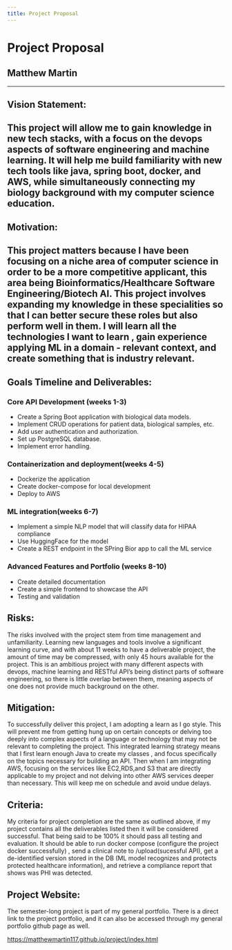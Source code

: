 ```yaml
---
title: Project Proposal
---
```


# Project Proposal
## Matthew Martin
---
## Vision Statement:
This project will allow me to gain knowledge in new tech stacks, with a focus on the devops aspects of software engineering and machine learning. It will help me build familiarity with new tech tools like java, spring boot, docker, and AWS, while simultaneously connecting my biology background with my computer science education.
---
## Motivation: 
This project matters because I have been focusing on a niche area of computer science in order to be a more competitive applicant, this area being Bioinformatics/Healthcare Software Engineering/Biotech AI. This project involves expanding my knowledge in these specialities so that I can better secure these roles but also perform well in them. I will learn all the technologies I want to learn , gain experience applying ML in a domain - relevant context, and create something that is industry relevant. 
---
## Goals Timeline and Deliverables:

### Core API Development (weeks 1-3)
- Create a Spring Boot application with biological data models. 
- Implement CRUD operations for patient data, biological samples, etc. 
- Add user authentication and authorization. 
- Set up PostgreSQL database.
- Implement error handling.

### Containerization and deployment(weeks 4-5)
- Dockerize the application
- Create docker-compose for local development 
- Deploy to AWS 

### ML integration(weeks 6-7)
- Implement a simple NLP model that will classify data for HIPAA compliance
- Use HuggingFace for the model 
- Create a REST endpoint in the SPring Bior app to call the ML service 

### Advanced Features and Portfolio (weeks 8-10)
- Create detailed documentation
- Create a simple frontend to showcase the API
- Testing and validation

## Risks: 
The risks involved with the project stem from time management and unfamiliarity. Learning new languages and tools involve a significant learning curve, and with about 11 weeks to have a deliverable project, the amount of time may be compressed, with only 45 hours available for the project. This is an ambitious project with many different aspects with devops, machine learning and RESTful API’s being distinct parts of software engineering, so there is little overlap between them, meaning aspects of one does not provide much background on the other. 

## Mitigation:
To successfully deliver this project, I am adopting a learn as I go style. This will prevent me from getting hung up on certain concepts or delving too deeply into complex aspects of a language or technology that may not be relevant to completing the project. This integrated learning strategy means that I first learn enough Java to create my classes , and focus specifically on the topics necessary for building an API. Then when I am integrating AWS, focusing on the services like EC2,RDS,and S3 that are directly applicable to my project and not delving into other AWS services deeper than necessary. This will keep me on schedule and avoid undue delays. 

## Criteria:
My criteria for project completion are the same as outlined above, if my project contains all the deliverables listed then it will be considered successful. That being said to be 100% it should pass all testing and evaluation. It should be able to run docker compose (configure the project docker successfully) , send a clinical note to /upload(sucessful API), get a de-identified version stored in the DB (ML model recognizes and protects protected healthcare information), and retrieve a compliance report that shows was PHI was detected. 


## Project Website:
The semester-long project is part of my general portfolio. There is a direct link to the project portfolio, and it can also be accessed through my general portfolio github page as well.

https://matthewmartin117.github.io/project/index.html 





